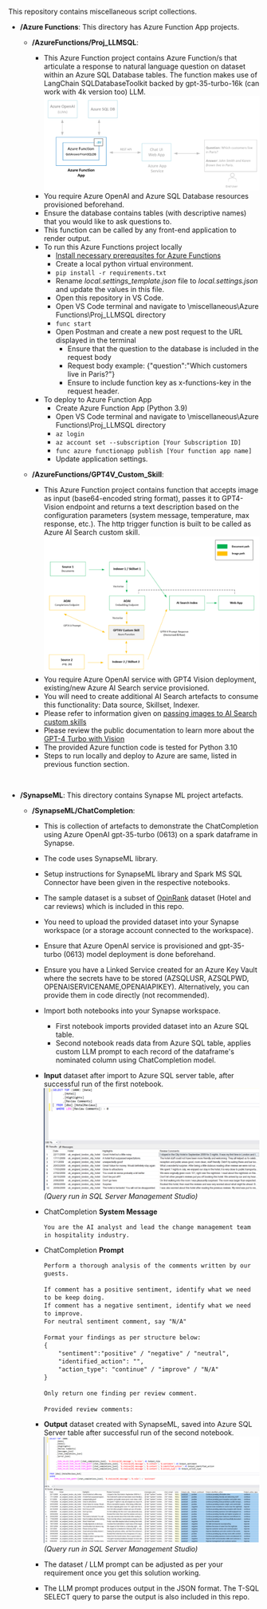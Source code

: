 This repository contains miscellaneous script collections.

- <b>/Azure Functions</b>: This directory has Azure Function App projects.

  - <b>/AzureFunctions/Proj_LLMSQL</b>:

    - This Azure Function project contains Azure Function/s that articulate a response to natural language question on dataset within an Azure SQL Database tables. The function makes use of LangChain SQLDatabaseToolkit backed by gpt-35-turbo-16k (can work with 4k version too) LLM.
      ![](images/GetAnswersFromSQLDB.png)
    - You require Azure OpenAI and Azure SQL Database resources provisioned beforehand.
    - Ensure the database contains tables (with descriptive names) that you would like to ask questions to.
    - This function can be called by any front-end application to render output.
    - To run this Azure Functions project locally
      - [Install necessary prerequsites for Azure Functions](https://learn.microsoft.com/en-us/azure/azure-functions/create-first-function-cli-python?tabs=bash%2Cazure-cli&pivots=python-mode-configuration)
      - Create a local python virtual environment.
      - `pip install -r requirements.txt`
      - Rename _local.settings_template.json_ file to _local.settings.json_ and update the values in this file.
      - Open this repository in VS Code.
      - Open VS Code terminal and navigate to \miscellaneous\Azure Functions\Proj_LLMSQL directory
      - `func start`
      - Open Postman and create a new post request to the URL displayed in the terminal
        - Ensure that the question to the database is included in the request body
        - Request body example: {"question":"Which customers live in Paris?"}
        - Ensure to include function key as x-functions-key in the request header.
    - To deploy to Azure Function App
      - Create Azure Function App (Python 3.9)
      - Open VS Code terminal and navigate to \miscellaneous\Azure Functions\Proj_LLMSQL directory
      - `az login`
      - `az account set --subscription [Your Subscription ID]`
      - `func azure functionapp publish [Your function app name]`
      - Update application settings.

  - <b>/AzureFunctions/GPT4V_Custom_Skill</b>:
    - This Azure Function project contains function that accepts image as input (base64-encoded string format), passes it to GPT4-Vision endpoint and returns a text description based on the configuration parameters (system message, temperature, max response, etc.). The http trigger function is built to be called as Azure AI Search custom skill.
      ![](images/GPT4VCustomSkillFlow.png)
    - You require Azure OpenAI service with GPT4 Vision deployment, existing/new Azure AI Search service provisioned.
    - You will need to create additional AI Search artefacts to consume this functionality: Data source, Skillset, Indexer.
    - Please refer to information given on [passing images to AI Search custom skills](https://learn.microsoft.com/en-us/azure/search/cognitive-search-concept-image-scenarios#passing-images-to-custom-skills)
    - Please review the public documentation to learn more about the [GPT-4 Turbo with Vision](https://learn.microsoft.com/en-us/azure/ai-services/openai/how-to/gpt-with-vision?tabs=rest%2Csystem-assigned%2Cresource)
    - The provided Azure function code is tested for Python 3.10
    - Steps to run locally and deploy to Azure are same, listed in previous function section.

<br>

- <b>/SynapseML</b>: This directory contains Synapse ML project artefacts.

  - <b>/SynapseML/ChatCompletion</b>:

    - This is collection of artefacts to demonstrate the ChatCompletion using Azure OpenAI gpt-35-turbo (0613) on a spark dataframe in Synapse.
    - The code uses SynapseML library.
    - Setup instructions for SynapseML library and Spark MS SQL Connector have been given in the respective notebooks.
    - The sample dataset is a subset of [OpinRank](https://archive.ics.uci.edu/ml/machine-learning-databases/00205/) dataset (Hotel and car reviews) which is included in this repo.
    - You need to upload the provided dataset into your Synapse workspace (or a storage account connected to the workspace).
    - Ensure that Azure OpenAI service is provisioned and gpt-35-turbo (0613) model deployment is done beforehand.
    - Ensure you have a Linked Service created for an Azure Key Vault where the secrets have to be stored (AZSQLUSR, AZSQLPWD, OPENAISERVICENAME,OPENAIAPIKEY). Alternatively, you can provide them in code directly (not recommended).
    - Import both notebooks into your Synapse workspace.
      - First notebook imports provided dataset into an Azure SQL table.
      - Second notebook reads data from Azure SQL table, applies custom LLM prompt to each record of the dataframe's nominated column using ChatCompletion model.
    - **Input** dataset after import to Azure SQL server table, after successful run of the first notebook.  
       ![](images/AzureSQLInputDataset.png)
      _(Query run in SQL Server Management Studio)_
    - ChatCompletion **System Message**
      ```
      You are the AI analyst and lead the change management team in hospitality industry.
      ```
    - ChatCompletion **Prompt**

      ```You are provided with review comment submitted by the guests after their stay at the hotel.
      Perform a thorough analysis of the comments written by our guests.

      If comment has a positive sentiment, identify what we need to be keep doing.
      If comment has a negative sentiment, identify what we need to improve.
      For neutral sentiment comment, say "N/A"

      Format your findings as per structure below:
      {
          "sentiment":"positive" / "negative" / "neutral",
          "identified_action": "",
          "action_type": "continue" / "improve" / "N/A"
      }

      Only return one finding per review comment.

      Provided review comments:
      ```

    - **Output** dataset created with SynapseML, saved into Azure SQL Server table after successful run of the second notebook.
      ![](images/AzureSQLLLMOutput.png)
      _(Query run in SQL Server Management Studio)_
    - The dataset / LLM prompt can be adjusted as per your requirement once you get this solution working.
    - The LLM prompt produces output in the JSON format. The T-SQL SELECT query to parse the output is also included in this repo.
